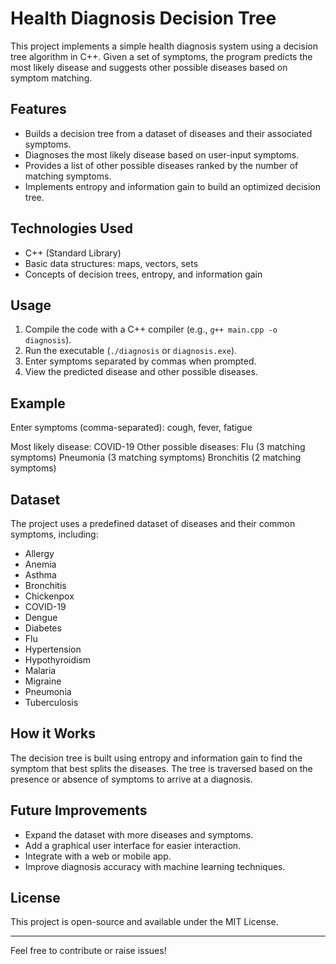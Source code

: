 # Health Diagnosis Decision Tree

This project implements a simple health diagnosis system using a decision tree algorithm in C++. Given a set of symptoms, the program predicts the most likely disease and suggests other possible diseases based on symptom matching.

## Features

- Builds a decision tree from a dataset of diseases and their associated symptoms.
- Diagnoses the most likely disease based on user-input symptoms.
- Provides a list of other possible diseases ranked by the number of matching symptoms.
- Implements entropy and information gain to build an optimized decision tree.

## Technologies Used

- C++ (Standard Library)
- Basic data structures: maps, vectors, sets
- Concepts of decision trees, entropy, and information gain

## Usage

1. Compile the code with a C++ compiler (e.g., `g++ main.cpp -o diagnosis`).
2. Run the executable (`./diagnosis` or `diagnosis.exe`).
3. Enter symptoms separated by commas when prompted.
4. View the predicted disease and other possible diseases.

## Example
Enter symptoms (comma-separated): cough, fever, fatigue

Most likely disease: COVID-19
Other possible diseases:
Flu (3 matching symptoms)
Pneumonia (3 matching symptoms)
Bronchitis (2 matching symptoms)


## Dataset

The project uses a predefined dataset of diseases and their common symptoms, including:

- Allergy
- Anemia
- Asthma
- Bronchitis
- Chickenpox
- COVID-19
- Dengue
- Diabetes
- Flu
- Hypertension
- Hypothyroidism
- Malaria
- Migraine
- Pneumonia
- Tuberculosis

## How it Works

The decision tree is built using entropy and information gain to find the symptom that best splits the diseases. The tree is traversed based on the presence or absence of symptoms to arrive at a diagnosis.

## Future Improvements

- Expand the dataset with more diseases and symptoms.
- Add a graphical user interface for easier interaction.
- Integrate with a web or mobile app.
- Improve diagnosis accuracy with machine learning techniques.

## License

This project is open-source and available under the MIT License.

---

Feel free to contribute or raise issues!



